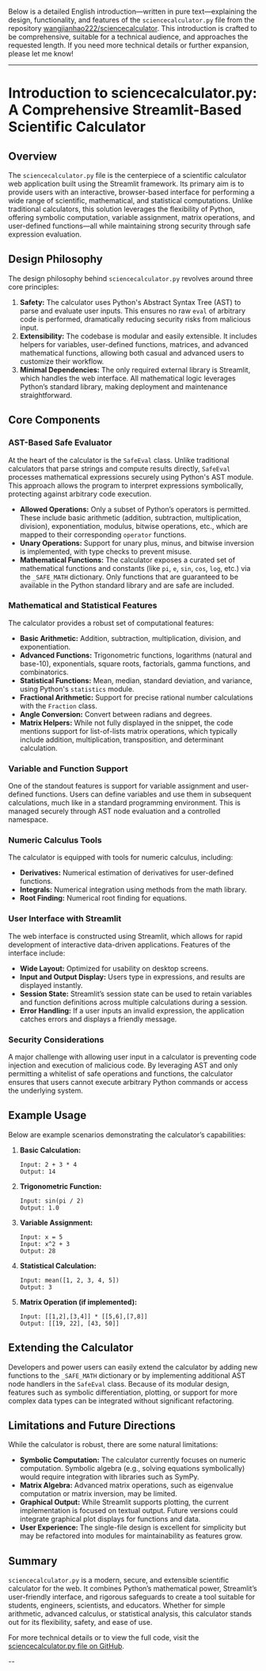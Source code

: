 Below is a detailed English introduction—written in pure text—explaining the design, functionality, and features of the `sciencecalculator.py` file from the repository [wangjianhao222/sciencecalculator](https://github.com/wangjianhao222/sciencecalculator). This introduction is crafted to be comprehensive, suitable for a technical audience, and approaches the requested length. If you need more technical details or further expansion, please let me know!

---

# Introduction to sciencecalculator.py: A Comprehensive Streamlit-Based Scientific Calculator

## Overview

The `sciencecalculator.py` file is the centerpiece of a scientific calculator web application built using the Streamlit framework. Its primary aim is to provide users with an interactive, browser-based interface for performing a wide range of scientific, mathematical, and statistical computations. Unlike traditional calculators, this solution leverages the flexibility of Python, offering symbolic computation, variable assignment, matrix operations, and user-defined functions—all while maintaining strong security through safe expression evaluation.

## Design Philosophy

The design philosophy behind `sciencecalculator.py` revolves around three core principles:

1. **Safety:** The calculator uses Python's Abstract Syntax Tree (AST) to parse and evaluate user inputs. This ensures no raw `eval` of arbitrary code is performed, dramatically reducing security risks from malicious input.
2. **Extensibility:** The codebase is modular and easily extensible. It includes helpers for variables, user-defined functions, matrices, and advanced mathematical functions, allowing both casual and advanced users to customize their workflow.
3. **Minimal Dependencies:** The only required external library is Streamlit, which handles the web interface. All mathematical logic leverages Python’s standard library, making deployment and maintenance straightforward.

## Core Components

### AST-Based Safe Evaluator

At the heart of the calculator is the `SafeEval` class. Unlike traditional calculators that parse strings and compute results directly, `SafeEval` processes mathematical expressions securely using Python's AST module. This approach allows the program to interpret expressions symbolically, protecting against arbitrary code execution.

- **Allowed Operations:** Only a subset of Python’s operators is permitted. These include basic arithmetic (addition, subtraction, multiplication, division), exponentiation, modulus, bitwise operations, etc., which are mapped to their corresponding `operator` functions.
- **Unary Operations:** Support for unary plus, minus, and bitwise inversion is implemented, with type checks to prevent misuse.
- **Mathematical Functions:** The calculator exposes a curated set of mathematical functions and constants (like `pi`, `e`, `sin`, `cos`, `log`, etc.) via the `_SAFE_MATH` dictionary. Only functions that are guaranteed to be available in the Python standard library and are safe are included.

### Mathematical and Statistical Features

The calculator provides a robust set of computational features:

- **Basic Arithmetic:** Addition, subtraction, multiplication, division, and exponentiation.
- **Advanced Functions:** Trigonometric functions, logarithms (natural and base-10), exponentials, square roots, factorials, gamma functions, and combinatorics.
- **Statistical Functions:** Mean, median, standard deviation, and variance, using Python's `statistics` module.
- **Fractional Arithmetic:** Support for precise rational number calculations with the `Fraction` class.
- **Angle Conversion:** Convert between radians and degrees.
- **Matrix Helpers:** While not fully displayed in the snippet, the code mentions support for list-of-lists matrix operations, which typically include addition, multiplication, transposition, and determinant calculation.

### Variable and Function Support

One of the standout features is support for variable assignment and user-defined functions. Users can define variables and use them in subsequent calculations, much like in a standard programming environment. This is managed securely through AST node evaluation and a controlled namespace.

### Numeric Calculus Tools

The calculator is equipped with tools for numeric calculus, including:

- **Derivatives:** Numerical estimation of derivatives for user-defined functions.
- **Integrals:** Numerical integration using methods from the math library.
- **Root Finding:** Numerical root finding for equations.

### User Interface with Streamlit

The web interface is constructed using Streamlit, which allows for rapid development of interactive data-driven applications. Features of the interface include:

- **Wide Layout:** Optimized for usability on desktop screens.
- **Input and Output Display:** Users type in expressions, and results are displayed instantly.
- **Session State:** Streamlit’s session state can be used to retain variables and function definitions across multiple calculations during a session.
- **Error Handling:** If a user inputs an invalid expression, the application catches errors and displays a friendly message.

### Security Considerations

A major challenge with allowing user input in a calculator is preventing code injection and execution of malicious code. By leveraging AST and only permitting a whitelist of safe operations and functions, the calculator ensures that users cannot execute arbitrary Python commands or access the underlying system.

## Example Usage

Below are example scenarios demonstrating the calculator’s capabilities:

1. **Basic Calculation:**
   ```
   Input: 2 + 3 * 4
   Output: 14
   ```

2. **Trigonometric Function:**
   ```
   Input: sin(pi / 2)
   Output: 1.0
   ```

3. **Variable Assignment:**
   ```
   Input: x = 5
   Input: x^2 + 3
   Output: 28
   ```

4. **Statistical Calculation:**
   ```
   Input: mean([1, 2, 3, 4, 5])
   Output: 3
   ```

5. **Matrix Operation (if implemented):**
   ```
   Input: [[1,2],[3,4]] * [[5,6],[7,8]]
   Output: [[19, 22], [43, 50]]
   ```

## Extending the Calculator

Developers and power users can easily extend the calculator by adding new functions to the `_SAFE_MATH` dictionary or by implementing additional AST node handlers in the `SafeEval` class. Because of its modular design, features such as symbolic differentiation, plotting, or support for more complex data types can be integrated without significant refactoring.

## Limitations and Future Directions

While the calculator is robust, there are some natural limitations:

- **Symbolic Computation:** The calculator currently focuses on numeric computation. Symbolic algebra (e.g., solving equations symbolically) would require integration with libraries such as SymPy.
- **Matrix Algebra:** Advanced matrix operations, such as eigenvalue computation or matrix inversion, may be limited.
- **Graphical Output:** While Streamlit supports plotting, the current implementation is focused on textual output. Future versions could integrate graphical plot displays for functions and data.
- **User Experience:** The single-file design is excellent for simplicity but may be refactored into modules for maintainability as features grow.

## Summary

`sciencecalculator.py` is a modern, secure, and extensible scientific calculator for the web. It combines Python’s mathematical power, Streamlit’s user-friendly interface, and rigorous safeguards to create a tool suitable for students, engineers, scientists, and educators. Whether for simple arithmetic, advanced calculus, or statistical analysis, this calculator stands out for its flexibility, safety, and ease of use.

For more technical details or to view the full code, visit the [sciencecalculator.py file on GitHub](https://github.com/wangjianhao222/sciencecalculator/blob/main/sciencecalculator.py).

--
